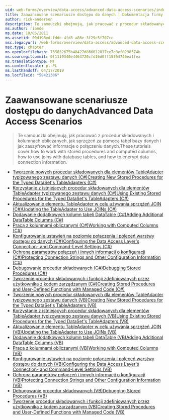 ```yaml
---
uid: web-forms/overview/data-access/advanced-data-access-scenarios/index
title: Zaawansowane scenariusze dostępu do danych | Dokumentacja firmy Microsoft
author: rick-anderson
description: Te samouczki obejmują, jak pracować z procedur składowanych i kolumnach obliczanych, jak sprzężeń za pomocą tabel bazy danych i jak zaszyfrować informacje o połączeniu danych...
ms.author: riande
ms.date: 10/05/2011
ms.assetid: 00d198ed-fddc-4fd3-a86e-3f29c5f707cc
msc.legacyurl: /web-forms/overview/data-access/advanced-data-access-scenarios
msc.type: chapter
ms.openlocfilehash: 735832675b48427d866612817ce7c8ef0290374b
ms.sourcegitcommit: 0f1119340e4464720cfd16d0ff15764746ea1fea
ms.translationtype: MT
ms.contentlocale: pl-PL
ms.lasthandoff: 04/17/2019
ms.locfileid: "59421306"
---
```

# <a name="advanced-data-access-scenarios"></a><span data-ttu-id="07464-103">Zaawansowane scenariusze dostępu do danych</span><span class="sxs-lookup"><span data-stu-id="07464-103">Advanced Data Access Scenarios</span></span>

> <span data-ttu-id="07464-104">Te samouczki obejmują, jak pracować z procedur składowanych i kolumnach obliczanych, jak sprzężeń za pomocą tabel bazy danych i jak zaszyfrować informacje o połączeniu danych.</span><span class="sxs-lookup"><span data-stu-id="07464-104">These tutorials cover how to work with stored procedures and computed columns, how to use joins with database tables, and how to encrypt data connection information.</span></span>


- [<span data-ttu-id="07464-105">Tworzenie nowych procedur składowanych dla elementów TableAdapter typizowanego zestawu danych (C#)</span><span class="sxs-lookup"><span data-stu-id="07464-105">Creating New Stored Procedures for the Typed DataSet's TableAdapters (C#)</span></span>](creating-new-stored-procedures-for-the-typed-dataset-s-tableadapters-cs.md)
- [<span data-ttu-id="07464-106">Korzystanie z istniejących procedur składowanych dla elementów TableAdapter typizowanego zestawu danych (C#)</span><span class="sxs-lookup"><span data-stu-id="07464-106">Using Existing Stored Procedures for the Typed DataSet's TableAdapters (C#)</span></span>](using-existing-stored-procedures-for-the-typed-dataset-s-tableadapters-cs.md)
- [<span data-ttu-id="07464-107">Aktualizowanie elementu TableAdapter w celu używania sprzężeń JOIN (C#)</span><span class="sxs-lookup"><span data-stu-id="07464-107">Updating the TableAdapter to Use JOINs (C#)</span></span>](updating-the-tableadapter-to-use-joins-cs.md)
- [<span data-ttu-id="07464-108">Dodawanie dodatkowych kolumn tabeli DataTable (C#)</span><span class="sxs-lookup"><span data-stu-id="07464-108">Adding Additional DataTable Columns (C#)</span></span>](adding-additional-datatable-columns-cs.md)
- [<span data-ttu-id="07464-109">Praca z kolumnami obliczanymi (C#)</span><span class="sxs-lookup"><span data-stu-id="07464-109">Working with Computed Columns (C#)</span></span>](working-with-computed-columns-cs.md)
- [<span data-ttu-id="07464-110">Konfigurowanie ustawień na poziomie połączenia i poleceń warstwy dostępu do danych (C#)</span><span class="sxs-lookup"><span data-stu-id="07464-110">Configuring the Data Access Layer's Connection- and Command-Level Settings (C#)</span></span>](configuring-the-data-access-layer-s-connection-and-command-level-settings-cs.md)
- [<span data-ttu-id="07464-111">Ochrona parametrów połączeń i innych informacji o konfiguracji (C#)</span><span class="sxs-lookup"><span data-stu-id="07464-111">Protecting Connection Strings and Other Configuration Information (C#)</span></span>](protecting-connection-strings-and-other-configuration-information-cs.md)
- [<span data-ttu-id="07464-112">Debugowanie procedur składowanych (C#)</span><span class="sxs-lookup"><span data-stu-id="07464-112">Debugging Stored Procedures (C#)</span></span>](debugging-stored-procedures-cs.md)
- [<span data-ttu-id="07464-113">Tworzenie procedur składowanych i funkcji zdefiniowanych przez użytkownika z kodem zarządzanym (C#)</span><span class="sxs-lookup"><span data-stu-id="07464-113">Creating Stored Procedures and User-Defined Functions with Managed Code (C#)</span></span>](creating-stored-procedures-and-user-defined-functions-with-managed-code-cs.md)
- [<span data-ttu-id="07464-114">Tworzenie nowych procedur składowanych dla elementów TableAdapter typizowanego zestawu danych (VB)</span><span class="sxs-lookup"><span data-stu-id="07464-114">Creating New Stored Procedures for the Typed DataSet's TableAdapters (VB)</span></span>](creating-new-stored-procedures-for-the-typed-dataset-s-tableadapters-vb.md)
- [<span data-ttu-id="07464-115">Korzystanie z istniejących procedur składowanych dla elementów TableAdapter typizowanego zestawu danych (VB)</span><span class="sxs-lookup"><span data-stu-id="07464-115">Using Existing Stored Procedures for the Typed DataSet's TableAdapters (VB)</span></span>](using-existing-stored-procedures-for-the-typed-dataset-s-tableadapters-vb.md)
- [<span data-ttu-id="07464-116">Aktualizowanie elementu TableAdapter w celu używania sprzężeń JOIN (VB)</span><span class="sxs-lookup"><span data-stu-id="07464-116">Updating the TableAdapter to Use JOINs (VB)</span></span>](updating-the-tableadapter-to-use-joins-vb.md)
- [<span data-ttu-id="07464-117">Dodawanie dodatkowych kolumn tabeli DataTable (VB)</span><span class="sxs-lookup"><span data-stu-id="07464-117">Adding Additional DataTable Columns (VB)</span></span>](adding-additional-datatable-columns-vb.md)
- [<span data-ttu-id="07464-118">Praca z kolumnami obliczanymi (VB)</span><span class="sxs-lookup"><span data-stu-id="07464-118">Working with Computed Columns (VB)</span></span>](working-with-computed-columns-vb.md)
- [<span data-ttu-id="07464-119">Konfigurowanie ustawień na poziomie połączenia i poleceń warstwy dostępu do danych (VB)</span><span class="sxs-lookup"><span data-stu-id="07464-119">Configuring the Data Access Layer's Connection- and Command-Level Settings (VB)</span></span>](configuring-the-data-access-layer-s-connection-and-command-level-settings-vb.md)
- [<span data-ttu-id="07464-120">Ochrona parametrów połączeń i innych informacji o konfiguracji (VB)</span><span class="sxs-lookup"><span data-stu-id="07464-120">Protecting Connection Strings and Other Configuration Information (VB)</span></span>](protecting-connection-strings-and-other-configuration-information-vb.md)
- [<span data-ttu-id="07464-121">Debugowanie procedur składowanych (VB)</span><span class="sxs-lookup"><span data-stu-id="07464-121">Debugging Stored Procedures (VB)</span></span>](debugging-stored-procedures-vb.md)
- [<span data-ttu-id="07464-122">Tworzenie procedur składowanych i funkcji zdefiniowanych przez użytkownika z kodem zarządzanym (VB)</span><span class="sxs-lookup"><span data-stu-id="07464-122">Creating Stored Procedures and User-Defined Functions with Managed Code (VB)</span></span>](creating-stored-procedures-and-user-defined-functions-with-managed-code-vb.md)
